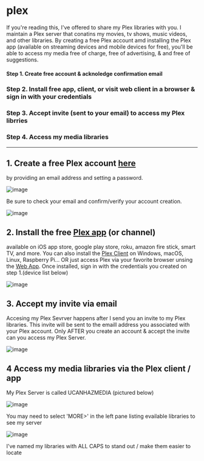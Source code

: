 # plex
If you're reading this, I've offered to share my Plex libraries with you. I maintain a Plex server that conatins my movies, tv shows, music videos, and other libraries. By creating a free Plex account amd installing the Plex app (available on streaming devices and mobile devices for free), you'll be able to access my media free of charge, free of advertising, & and free of suggestions. 

#### Step 1. Create free account & acknoledge confirmation email

### Step 2. Install free app, client, or visit web client in a browser & sign in with your credentials

### Step 3. Accept invite (sent to your email) to access my Plex librries 

### Step 4. Access my media libraries 

-----------------------------------------------------------------------------
## 1. Create a free Plex account [here](https://www.plex.tv/sign-up/) 
by providing an email address and setting a password. 

![image](https://user-images.githubusercontent.com/69805720/133679015-8857dd9d-e40f-4abf-9b7a-02ca60d8493d.png)

Be sure to check your email and confirm/verify your account creation.

![image](https://user-images.githubusercontent.com/69805720/133689969-61c6aaea-e49c-4874-9bbd-b6d348053f5b.png)

## 2. Install the free [Plex app](https://www.plex.tv/apps-devices/) (or channel) 
available on iOS app store, google play store, roku, amazon fire stick, smart TV, and more. You can also install the [Plex Client](https://www.plex.tv/media-server-downloads/#plex-app) on Windows, macOS, Linux, Raspberry Pi... OR just access Plex via your favorite browser unsing the [Web App](https://www.plex.tv/). Once installed, sign in with the credentials you created on step 1.(device list below)

![image](https://user-images.githubusercontent.com/69805720/133690122-ba1ee871-a944-4533-ac58-ae881311f8db.png)

## 3. Accept my invite via email
Accesing my Plex Sevrver happens after I send you an invite to my Plex libraries. This invite will be sent to the emaill address you associated with your Plex account. Only AFTER you create an account & accept the invite can you access my Plex Server. 

![image](https://user-images.githubusercontent.com/69805720/133690857-1edf522c-a22f-410f-81fa-e1baac13c673.png)

## 4 Access my media libraries via the Plex client / app
My Plex Server is called UCANHAZMEDIA (pictured below)

![image](https://user-images.githubusercontent.com/69805720/133687490-84b8600a-75c5-49c3-83d7-6732a347c6b5.png)

You may need to select 'MORE>' in the left pane listing evailable libraries to see my server 

![image](https://user-images.githubusercontent.com/69805720/133687710-0b3bfea3-65bf-4b50-838e-ab346c8678b6.png)

I've named my libraries with ALL CAPS to stand out / make them easier to locate
